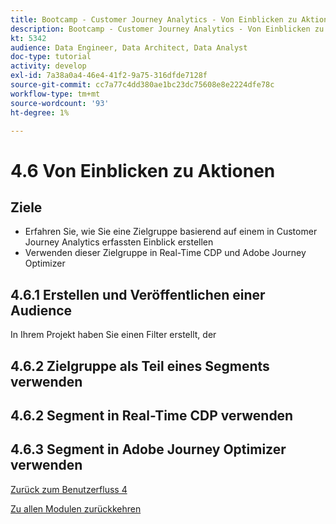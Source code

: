 ```yaml
---
title: Bootcamp - Customer Journey Analytics - Von Einblicken zu Aktionen
description: Bootcamp - Customer Journey Analytics - Von Einblicken zu Aktionen
kt: 5342
audience: Data Engineer, Data Architect, Data Analyst
doc-type: tutorial
activity: develop
exl-id: 7a38a0a4-46e4-41f2-9a75-316dfde7128f
source-git-commit: cc7a77c4dd380ae1bc23dc75608e8e2224dfe78c
workflow-type: tm+mt
source-wordcount: '93'
ht-degree: 1%

---
```


# 4.6 Von Einblicken zu Aktionen

## Ziele

- Erfahren Sie, wie Sie eine Zielgruppe basierend auf einem in Customer Journey Analytics erfassten Einblick erstellen
- Verwenden dieser Zielgruppe in Real-Time CDP und Adobe Journey Optimizer

## 4.6.1 Erstellen und Veröffentlichen einer Audience

In Ihrem Projekt haben Sie einen Filter erstellt, der

## 4.6.2 Zielgruppe als Teil eines Segments verwenden


## 4.6.2 Segment in Real-Time CDP verwenden

## 4.6.3 Segment in Adobe Journey Optimizer verwenden

[Zurück zum Benutzerfluss 4](./uc4.md)

[Zu allen Modulen zurückkehren](./../../overview.md)
